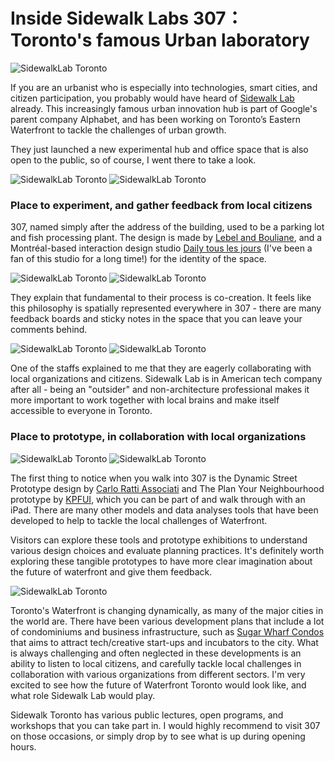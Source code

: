 
# Inside Sidewalk Labs 307： Toronto's famous Urban laboratory

![SidewalkLab Toronto](sidewalklab9.jpg)

If you are an urbanist who is especially into technologies, smart cities, and citizen participation, you probably would have heard of [Sidewalk Lab](https://www.sidewalklabs.com/) already. This increasingly famous urban innovation hub is part of Google's parent company Alphabet, and has been working on Toronto’s Eastern Waterfront to tackle the challenges of urban growth. 

They just launched a new experimental hub and office space that is also open to the public, so of course, I went there to take a look. 

![SidewalkLab Toronto](sidewalklab0.jpg)
![SidewalkLab Toronto](sidewalklab2.jpg)

### Place to experiment, and gather feedback from local citizens 

307, named simply after the address of the building, used to be a parking lot and fish processing plant. The design is made by [Lebel and Bouliane](https://lebelbouliane.com/), and a Montréal-based interaction design studio [Daily tous les jours](http://www.dailytouslesjours.com/) (I've been a fan of this studio for a long time!) for the identity of the space. 

![SidewalkLab Toronto](sidewalklab1.jpg)
![SidewalkLab Toronto](sidewalklab3.jpg)

They explain that fundamental to their process is co-creation. It feels like this philosophy is spatially represented everywhere in 307 - there are many feedback boards and sticky notes in the space that you can leave your comments behind. 

![SidewalkLab Toronto](sidewalklab4.jpg)
![SidewalkLab Toronto](sidewalklab5.jpg)

One of the staffs explained to me that they are eagerly collaborating with local organizations and citizens. Sidewalk Lab is in American tech company after all - being an "outsider" and non-architecture professional makes it more important to work together with local brains and make itself accessible to everyone in Toronto. 

### Place to prototype, in collaboration with local organizations 

![SidewalkLab Toronto](sidewalklab6.jpg)
![SidewalkLab Toronto](sidewalklab7.jpg)

The first thing to notice when you walk into 307 is the Dynamic Street Prototype design by [Carlo Ratti Associati](https://carloratti.com/) and The Plan Your Neighbourhood prototype by [KPFUI](https://ui.kpf.com/), which you can be part of and walk through with an iPad. There are many other models and data analyses tools that have been developed to help to tackle the local challenges of Waterfront. 

Visitors can explore these tools and prototype exhibitions to understand various design choices and evaluate planning practices. It's definitely worth exploring these tangible prototypes to have more clear imagination about the future of waterfront and give them feedback.

![SidewalkLab Toronto](sidewalklab8.jpg)

Toronto's Waterfront is changing dynamically, as many of the major cities in the world are. There have been various development plans that include a lot of condominiums and business infrastructure, such as [Sugar Wharf Condos](https://www.torontocondo4u.ca/wp-content/uploads/2018/05/Sugar-Wharf-Investor-Brochure.pdf) that aims to attract tech/creative start-ups and incubators to the city. What is always challenging and often neglected in these developments is an ability to listen to local citizens, and carefully tackle local challenges in collaboration with various organizations from different sectors. I'm very excited to see how the future of Waterfront Toronto would look like, and what role Sidewalk Lab would play.

Sidewalk Toronto has various public lectures, open programs, and workshops that you can take part in. I would highly recommend to visit 307 on those occasions, or simply drop by to see what is up during opening hours. 
